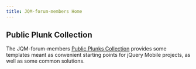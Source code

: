 ```yaml
---
title: JQM-forum-members Home
---
```


## Public Plunk Collection

The JQM-forum-members <a href='plunks.html'>Public Plunks Collection</a> provides
some templates meant as convenient starting points for jQuery Mobile projects,
as well as some common solutions.

